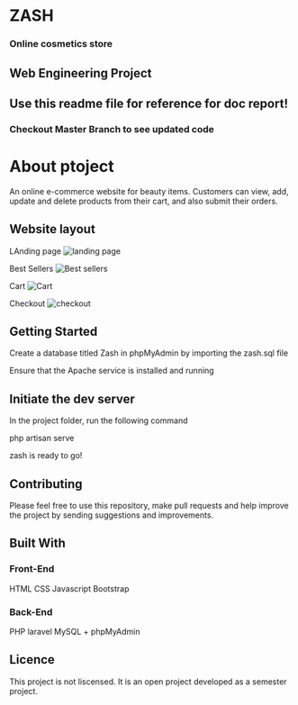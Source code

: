 # ZASH
### Online cosmetics store

## Web Engineering Project 
## Use this readme file for reference for doc report!
### Checkout Master Branch to see updated code


# About ptoject
An online e-commerce website for beauty items. Customers can view, add, update and delete products from their cart, and also submit their orders.

## Website layout

LAnding page
![landing page](https://github.com/Pisceszaiby/Web-Project/blob/main/landing%20page.png)

Best Sellers
![Best sellers](https://github.com/Pisceszaiby/Web-Project/blob/main/best%20sellers.png)

Cart
![Cart](https://github.com/Pisceszaiby/Web-Project/blob/main/shopping%20cart.png)

Checkout
![checkout](https://github.com/Pisceszaiby/Web-Project/blob/main/checkout.png)

## Getting Started

Create a database titled Zash in phpMyAdmin by importing the zash.sql file

Ensure that the Apache service is installed and running

## Initiate the dev server

In the project folder, run the following command

php artisan serve

zash is ready to go!

## Contributing

Please feel free to use this repository, make pull requests and help improve the project by sending suggestions and improvements.

## Built With

### Front-End
HTML
CSS
Javascript
Bootstrap

### Back-End

PHP laravel
MySQL + phpMyAdmin

## Licence
This project is not liscensed. It is an open project developed as a semester project.
